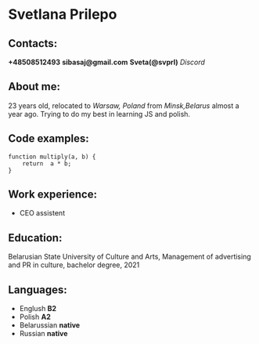 # **Svetlana Prilepo** 
## Contacts: 
__+48508512493__
__sibasaj@gmail.com__
__Sveta(@svprl)__ _Discord_
## About me:
23 years old, relocated to _Warsaw, Poland_ from _Minsk,Belarus_ almost a year ago. Trying to do my best in learning JS and polish. 
## Code examples:
```
function multiply(a, b) {
    return  a * b;
}
```
## Work experience:
* CEO assistent
## Education:
Belarusian State University of Culture and Arts, Management of advertising and PR in culture, bachelor degree, 2021
## Languages:
* Englush __B2__
* Polish __A2__
* Belarussian __native__
* Russian __native__